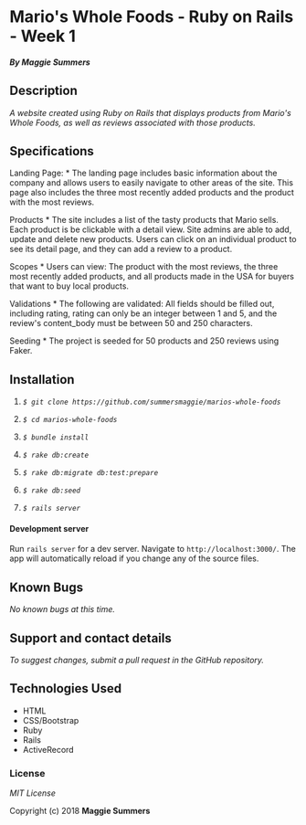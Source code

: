 # Mario's Whole Foods - Ruby on Rails - Week 1

#### _By Maggie Summers_

## Description

_A website created using Ruby on Rails that displays products from Mario's Whole Foods, as well as reviews associated with those products._

##  Specifications
Landing Page:
    * The landing page includes basic information about the company and allows users to easily navigate to other areas of the site. This page also includes the three most recently added products and the product with the most reviews.

Products
    * The site includes a list of the tasty products that Mario sells. Each product is be clickable with a detail view. Site admins are able to add, update and delete new products. Users can click on an individual product to see its detail page, and they can add a review to a product.

Scopes
    * Users can view: The product with the most reviews, the three most recently added products, and all products made in the USA for buyers that want to buy local products.

Validations
    * The following are validated: All fields should be filled out, including rating, rating can only be an integer between 1 and 5, and the review's content_body must be between 50 and 250 characters.

Seeding
    * The project is seeded for 50 products and 250 reviews using Faker.

## Installation

  1. _`$ git clone https://github.com/summersmaggie/marios-whole-foods`_

  2. _`$ cd marios-whole-foods`_

  3. _`$ bundle install`_

  4. _`$ rake db:create`_

  5. _`$ rake db:migrate db:test:prepare`_

  6. _`$ rake db:seed`_

  7. _`$ rails server`_

#### Development server

Run `rails server` for a dev server. Navigate to `http://localhost:3000/`. The app will automatically reload if you change any of the source files.

## Known Bugs

  _No known bugs at this time._

## Support and contact details

  _To suggest changes, submit a pull request in the GitHub repository._

## Technologies Used

  * HTML
  * CSS/Bootstrap
  * Ruby
  * Rails
  * ActiveRecord

### License

  *MIT License*

Copyright (c) 2018 **Maggie Summers**
